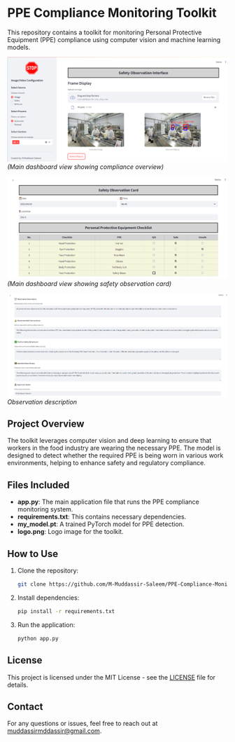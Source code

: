 # PPE Compliance Monitoring Toolkit

This repository contains a toolkit for monitoring Personal Protective Equipment (PPE) compliance using computer vision and machine learning models.


![Dashboard View 1](https://github.com/M-Muddassir-Saleem/PPE-Compliance-Monitoring/blob/ea951cf2e21871827c1e63081c69b1a251132ed6/dashboard.png)
                        *(Main dashboard view showing compliance overview)*

![Dashboard View 1](https://github.com/M-Muddassir-Saleem/PPE-Compliance-Monitoring/blob/70729f1f52c23f815dc7519fadd62cec6329d36e/dashboard%20(1).png)
                        *(Main dashboard view showing safety observation card)*

![Dashboard View 1](https://github.com/M-Muddassir-Saleem/PPE-Compliance-Monitoring/blob/f6ca62bc93b98a2e33ff8f192067e25b13c13116/dashboard%20(2).png)
*Observation description*

## Project Overview

The toolkit leverages computer vision and deep learning to ensure that workers in the food industry are wearing the necessary PPE. The model is designed to detect whether the required PPE is being worn in various work environments, helping to enhance safety and regulatory compliance.

## Files Included

- **app.py**: The main application file that runs the PPE compliance monitoring system.
- **requirements.txt**: This contains necessary dependencies.
- **my_model.pt**: A trained PyTorch model for PPE detection.
- **logo.png**: Logo image for the toolkit.

## How to Use

1. Clone the repository:
    ```bash
    git clone https://github.com/M-Muddassir-Saleem/PPE-Compliance-Monitoring.git
    ```

2. Install dependencies:
    ```bash
    pip install -r requirements.txt
    ```

3. Run the application:
    ```bash
    python app.py
    ```

## License

This project is licensed under the MIT License - see the [LICENSE](LICENSE) file for details.

## Contact

For any questions or issues, feel free to reach out at [muddassirmddassir@gmail.com](mailto:muddassirmddassir@gmail.com).
